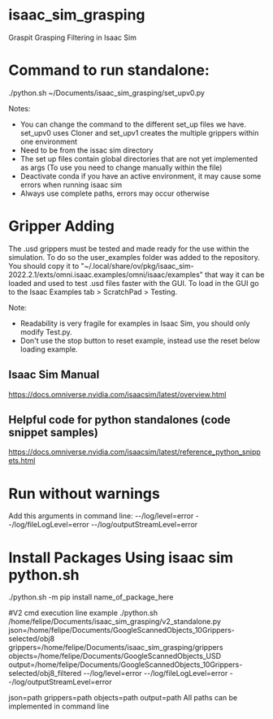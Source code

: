 # isaac_sim_grasping
Graspit Grasping Filtering in Isaac Sim

# Command to run standalone:
 ./python.sh ~/Documents/isaac_sim_grasping/set_upv0.py

Notes: 
- You can change the command to the different set_up files we have. set_upv0 uses Cloner and set_upv1 creates the multiple grippers within one environment
- Need to be from the issac sim directory
- The set up files contain global directories that are not yet implemented as args (To use you need to change manually within the file)
- Deactivate conda if you have an active environment, it may cause some errors when running isaac sim
- Always use complete paths, errors may occur otherwise

# Gripper Adding
The .usd grippers must be tested and made ready for the use within the simulation. To do so the user_examples folder was added to the repository. You should copy it to "~/.local/share/ov/pkg/isaac_sim-2022.2.1/exts/omni.isaac.examples/omni/isaac/examples" that way it can be loaded and used to test .usd files faster with the GUI. To load in the GUI go to the Isaac Examples tab >  ScratchPad > Testing.

Note:
- Readability is very fragile for examples in Isaac Sim, you should only modify Test.py.
- Don't use the stop button to reset example, instead use the reset below loading example.

## Isaac Sim Manual
https://docs.omniverse.nvidia.com/isaacsim/latest/overview.html

## Helpful code for python standalones (code snippet samples)
https://docs.omniverse.nvidia.com/isaacsim/latest/reference_python_snippets.html

# Run without warnings 
Add this arguments in command line:
 --/log/level=error --/log/fileLogLevel=error --/log/outputStreamLevel=error

 # Install Packages Using isaac sim python.sh
 ./python.sh -m pip install name_of_package_here

 #V2 cmd execution line example
 ./python.sh /home/felipe/Documents/isaac_sim_grasping/v2_standalone.py json=/home/felipe/Documents/GoogleScannedObjects_10Grippers-selected/obj8 grippers=/home/felipe/Documents/isaac_sim_grasping/grippers objects=/home/felipe/Documents/GoogleScannedObjects_USD output=/home/felipe/Documents/GoogleScannedObjects_10Grippers-selected/obj8_filtered  --/log/level=error --/log/fileLogLevel=error --/log/outputStreamLevel=error      

 json=path
 grippers=path
 objects=path
 output=path
 All paths can be implemented in command line
